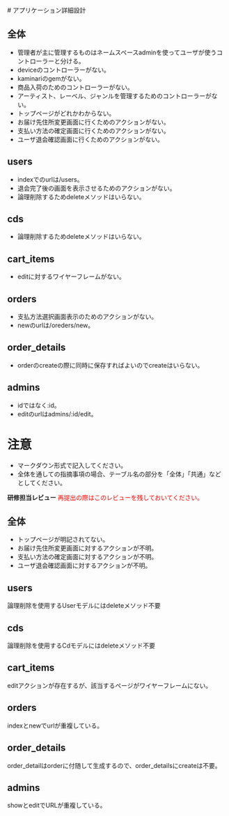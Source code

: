 ﻿﻿﻿# アプリケーション詳細設計## 全体- 管理者が主に管理するものはネームスペースadminを使ってユーザが使うコントローラーと分ける。- deviceのコントローラーがない。- kaminariのgemがない。- 商品入荷のためのコントローラーがない。- アーティスト、レーベル、ジャンルを管理するためのコントローラーがない。- トップページがどれかわからない。- お届け先住所変更画面に行くためのアクションがない。- 支払い方法の確定画面に行くためのアクションがない。- ユーザ退会確認画面に行くためのアクションがない。## users- indexでのurlは/users。- 退会完了後の画面を表示させるためのアクションがない。- 論理削除するためdeleteメソッドはいらない。## cds- 論理削除するためdeleteメソッドはいらない。## cart_items- editに対するワイヤーフレームがない。## orders- 支払方法選択画面表示のためのアクションがない。- newのurlは/oreders/new。## order_details- orderのcreateの際に同時に保存すればよいのでcreateはいらない。## admins- idではなく:id。- editのurlはadmins/:id/edit。# 注意* マークダウン形式で記入してください。* 全体を通しての指摘事項の場合、テーブル名の部分を「全体」「共通」などとしてください。**研修担当レビュー**<font color="Red">再提出の際はこのレビューを残しておいてください。</font>## 全体- トップページが明記されてない。- お届け先住所変更画面に対するアクションが不明。- 支払い方法の確定画面に対するアクションが不明。- ユーザ退会確認画面に対するアクションが不明。## users論理削除を使用するUserモデルにはdeleteメソッド不要## cds論理削除を使用するCdモデルにはdeleteメソッド不要## cart_itemseditアクションが存在するが、該当するページがワイヤーフレームにない。## ordersindexとnewでurlが重複している。## order_detailsorder_detailはorderに付随して生成するので、order_detailsにcreateは不要。## adminsshowとeditでURLが重複している。